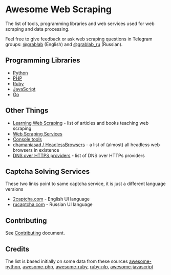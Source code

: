 # Awesome Web Scraping

The list of tools, programming libraries and web services used for web scraping and data processing.

Feel free to give feedback or ask web scraping questions in Telegram groups:  [@grablab](https://t.me/grablab) (English) and [@grablab_ru](https://t.me/grablab_ru) (Russian).

## Programming Libraries

* [Python](https://github.com/lorien/web-scraping/blob/master/python.md)
* [PHP](https://github.com/lorien/web-scraping/blob/master/php.md)
* [Ruby](https://github.com/lorien/web-scraping/blob/master/ruby.md)
* [JavaScript](https://github.com/lorien/web-scraping/blob/master/javascript.md)
* [Go](https://github.com/lorien/web-scraping/blob/master/golang.md)

## Other Things

* [Learning Web Scraping](https://github.com/lorien/learning-web-scraping) - list of articles and books teaching web scraping
* [Web Scraping Services](https://github.com/lorien/web-scraping/blob/master/web_services.md)
* [Console tools](https://github.com/lorien/web-scraping/blob/master/console_tools.md)
* [dhamaniasad / HeadlessBrowsers](https://github.com/dhamaniasad/HeadlessBrowsers) - a list of (almost) all headless web browsers in existence
* [DNS over HTTPS providers](https://github.com/curl/curl/wiki/DNS-over-HTTPS) - list of DNS over HTTPs providers

## Captcha Solving Services

These two links point to same captcha service, it is just a different language versions

* [2captcha.com](https://2captcha.com/?from=3019071) - English UI language
* [rucaptcha.com](https://rucaptcha.com/?from=3019071) - Russian UI language

## Contributing

See [Contributing](https://github.com/lorien/web-scraping/blob/master/CONTRIBUTING.md) document.

## Credits

The list is based initially on some data from these sources [awesome-python](https://github.com/vinta/awesome-python), [awesome-php](https://github.com/ziadoz/awesome-php), [awesome-ruby](https://github.com/markets/awesome-ruby), [ruby-nlp](https://github.com/diasks2/ruby-nlp), [awesome-javascript](https://github.com/sorrycc/awesome-javascript)
